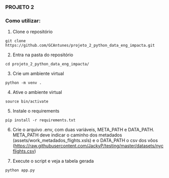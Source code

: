 ### PROJETO 2 

### Como utilizar:

1. Clone o repositório
```
git clone https://github.com/GCAntunes/projeto_2_python_data_eng_impacta.git
```
2. Entra na pasta do repositório
```
cd projeto_2_python_data_eng_impacta/
```
3. Crie um ambiente virtual
```
python -m venv .
```
4. Ative o ambiente virtual
```
source bin/activate
```
5. Instale o requirements 
```
pip install -r requirements.txt
```
6. Crie o arquivo .env, com duas variáveis, META_PATH e DATA_PATH. META_PATH deve indicar o caminho dos metadados (assets/work_metadados_flights.xsls) e o DATA_PATH o csv dos vôos (https://raw.githubusercontent.com/JackyP/testing/master/datasets/nycflights.csv)

7. Execute o script e veja a tabela gerada
```
python app.py
```
